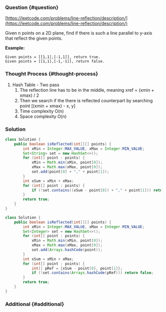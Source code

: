 ### Question {#question}

[https://leetcode.com/problems/line-reflection/description/](https://leetcode.com/problems/line-reflection/description/)

Given n points on a 2D plane, find if there is such a line parallel to y-axis that reflect the given points.

**Example:**

```
Given points = [[1,1],[-1,1]], return true.
Given points = [[1,1],[-1,-1]], return false.
```

### Thought Process {#thought-process}

1. Hash Table - Two pass
   1. The reflection line has to be in the middle, meaning xref = \(xmin + xmax\) / 2
   2. Then we search if the there is reflected counterpart by searching point \[\(xmin + xmax\) - x, y\]
   3. Time complexity O\(n\)
   4. Space complexity O\(n\)

### Solution

```java
class Solution {
    public boolean isReflected(int[][] points) {
        int xMin = Integer.MAX_VALUE, xMax = Integer.MIN_VALUE;
        Set<String> set = new HashSet<>();
        for (int[] point : points) {
            xMin = Math.min(xMin, point[0]);
            xMax = Math.max(xMax, point[0]);
            set.add(point[0] + "," + point[1]);
        }
        int xSum = xMin + xMax;
        for (int[] point : points) {
            if (!set.contains((xSum - point[0]) + "," + point[1])) return false;
        }
        return true;
    }
}
```

```java
class Solution {
    public boolean isReflected(int[][] points) {
        int xMin = Integer.MAX_VALUE, xMax = Integer.MIN_VALUE;
        Set<Integer> set = new HashSet<>();
        for (int[] point : points) {
            xMin = Math.min(xMin, point[0]);
            xMax = Math.max(xMax, point[0]);
            set.add(Arrays.hashCode(point));
        }
        int xSum = xMin + xMax;
        for (int[] point : points) {
            int[] pRef = {xSum - point[0], point[1]};
            if (!set.contains(Arrays.hashCode(pRef))) return false;
        }
        return true;
    }
}
```

### Additional {#additional}



